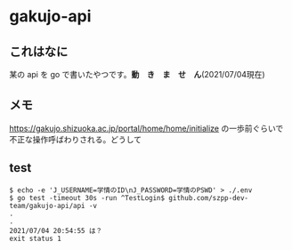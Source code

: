 # gakujo-api

## これはなに

某の api を go で書いたやつです。**動　き　ま　せ　ん**(2021/07/04現在)

## メモ

https://gakujo.shizuoka.ac.jp/portal/home/home/initialize の一歩前ぐらいで不正な操作呼ばわりされる。どうして

## test

```console
$ echo -e 'J_USERNAME=学情のID\nJ_PASSWORD=学情のPSWD' > ./.env
$ go test -timeout 30s -run ^TestLogin$ github.com/szpp-dev-team/gakujo-api/api -v
.
.
2021/07/04 20:54:55 は？
exit status 1
```

